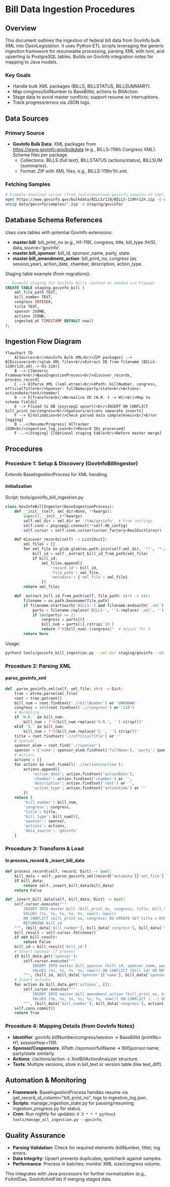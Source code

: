 # Bill Data Ingestion Procedures

## Overview

This document outlines the ingestion of federal bill data from GovInfo bulk XML into OpenLegislation. It uses Python ETL scripts leveraging the generic ingestion framework for resumeable processing, parsing XML with lxml, and upserting to PostgreSQL tables. Builds on GovInfo integration notes for mapping to Java models.

### Key Goals
- Handle bulk XML packages (BILLS, BILLSTATUS, BILLSUMMARY).
- Map congress/billNumber to BaseBillId, actions to BillAction.
- Stage data to avoid master conflicts; support resume on interruptions.
- Track progress/errors via JSON logs.

## Data Sources

### Primary Source
- **GovInfo Bulk Data**: XML packages from https://www.govinfo.gov/bulkdata (e.g., BILLS-119th Congress XML). Schema files per package.
  - Collections: BILLS (full text), BILLSTATUS (actions/status), BILLSUM (summaries).
  - Format: ZIP with XML files, e.g., BILLS-119hr1ih.xml.

### Fetching Samples
```bash
# Example download script (from tools/download_govinfo_samples.sh implied)
wget https://www.govinfo.gov/bulkdata/BILLS/119/BILLS-119hr1ih.zip -O data/govinfo/samples/119hr1ih.zip
unzip data/govinfo/samples/*.zip -d staging/govinfo/
```

## Database Schema References

Uses core tables with potential GovInfo extensions:
- **master.bill**: bill_print_no (e.g., H1-119), congress, title, bill_type (H/S), data_source='govinfo'.
- **master.bill_sponsor**: bill_id, sponsor_name, party, state.
- **master.bill_amendment_action**: bill_print_no, congress (as session_year), action_date, chamber, description, action_type.

Staging table example (from migrations):
```sql
-- Example staging for GovInfo bills (extend as needed via Flyway)
CREATE TABLE staging.govinfo_bill (
    xml_file_path TEXT,
    bill_number TEXT,
    congress INTEGER,
    title TEXT,
    sponsor JSONB,
    actions JSONB,
    ingested_at TIMESTAMP DEFAULT now()
);
```

## Ingestion Flow Diagram

```mermaid
flowchart TD
    A[Sources<br/>GovInfo Bulk XML<br/>ZIP packages] --> B[Discovery<br/>glob XML files<br/>Extract ID from filename (BILLS-119hr1ih.xml -> H1-119)]
    B --> C[Generic Framework<br/>BaseIngestionProcess<br/>discover_records, process_record]
    C --> D[Parse XML (lxml.etree)<br/>XPath: billNumber, congress, officialTitle<br/>Sponsor: fullName/party/state<br/>Actions: actionDate/text/chamber]
    D --> E[Transform<br/>Normalize ID (H.R. 1 -> H1)<br/>Map to schema fields]
    E --> F[Load to DB (psycopg2 upsert)<br/>INSERT ON CONFLICT bill_print_no/congress<br/>Sponsors/actions separate inserts]
    F --> G[Validation<br/>Check parsed data completeness<br/>Error logging]
    B -.->|Resume/Progress| H[Tracker JSON<br/>ingestion_log.json<br/>Record IDs processed]
    F -.->|Staging| I[Optional staging table<br/>Before master merge]
```

## Procedures

### Procedure 1: Setup & Discovery (GovInfoBillIngestor)

Extends BaseIngestionProcess for XML handling.

#### Initialization
Script: tools/govinfo_bill_ingestion.py
```python
class GovInfoBillIngestor(BaseIngestionProcess):
    def __init__(self, xml_dir=None, **kwargs):
        super().__init__(**kwargs)
        self.xml_dir = xml_dir or '/tmp/govinfo'  # From settings
        self.conn = psycopg2.connect(**self.db_config)
        self.cursor = self.conn.cursor(cursor_factory=RealDictCursor)

    def discover_records(self) -> List[Dict]:
        xml_files = []
        for xml_file in glob.glob(os.path.join(self.xml_dir, '**', '*.xml'), recursive=True):
            bill_id = self._extract_bill_id_from_path(xml_file)
            if bill_id:
                xml_files.append({
                    'record_id': bill_id,
                    'file_path': xml_file,
                    'metadata': {'xml_file': xml_file}
                })
        return xml_files

    def _extract_bill_id_from_path(self, file_path: str) -> str:
        filename = os.path.basename(file_path)
        if filename.startswith('BILLS-') and filename.endswith('.xml'):
            parts = filename.replace('BILLS-', '').replace('.xml', '').split('h')
            if len(parts) >= 2:
                congress = parts[0]
                bill_num = parts[1].rstrip('ih')
                return f"H{bill_num}-{congress}"  # Adjust for S
        return None
```

Usage:
```bash
python3 tools/govinfo_bill_ingestion.py --xml-dir staging/govinfo --db-config db_config.json
```

### Procedure 2: Parsing XML

#### parse_govinfo_xml
```python
def _parse_govinfo_xml(self, xml_file: str) -> Dict:
    tree = etree.parse(xml_file)
    root = tree.getroot()
    bill_num = root.findtext('.//billNumber') or 'UNKNOWN'
    congress = int(root.findtext('.//congress') or '119')
    # Normalize
    if 'H.R.' in bill_num:
        bill_num = f"H{bill_num.replace('H.R.', '').strip()}"
    elif 'S.' in bill_num:
        bill_num = f"S{bill_num.replace('S.', '').strip()}"
    title = root.findtext('.//officialTitle') or ''
    # Sponsor
    sponsor_elem = root.find('.//sponsor')
    sponsor = {'name': sponsor_elem.findtext('fullName'), 'party': sponsor_elem.findtext('party'), 'state': sponsor_elem.findtext('state')} if sponsor_elem else None
    # Actions
    actions = []
    for action in root.findall('.//actions/action'):
        actions.append({
            'action_date': action.findtext('actionDate'),
            'chamber': action.findtext('chamber') or '',
            'description': action.findtext('text') or '',
            'action_type': action.findtext('actionCode') or ''
        })
    return {
        'bill_number': bill_num,
        'congress': congress,
        'title': title,
        'bill_type': bill_num[0],
        'sponsor': sponsor,
        'actions': actions,
        'data_source': 'govinfo'
    }
```

### Procedure 3: Transform & Load

#### In process_record & _insert_bill_data
```python
def process_record(self, record: Dict) -> bool:
    bill_data = self._parse_govinfo_xml(record['metadata']['xml_file'])
    if bill_data:
        return self._insert_bill_data(bill_data)
    return False

def _insert_bill_data(self, bill_data: Dict) -> bool:
    self.cursor.execute("""
        INSERT INTO master.bill (bill_print_no, congress, title, bill_type, data_source, created_at, updated_at)
        VALUES (%s, %s, %s, %s, %s, now(), now())
        ON CONFLICT (bill_print_no, congress) DO UPDATE SET title = EXCLUDED.title, bill_type = EXCLUDED.bill_type, updated_at = now()
        RETURNING bill_id
    """, (bill_data['bill_number'], bill_data['congress'], bill_data['title'], bill_data['bill_type'], bill_data['data_source']))
    bill_result = self.cursor.fetchone()
    if not bill_result:
        return False
    bill_id = bill_result['bill_id']
    # Insert sponsor if present
    if bill_data.get('sponsor'):
        self.cursor.execute("""
            INSERT INTO master.bill_sponsor (bill_id, sponsor_name, party, state, created_at)
            VALUES (%s, %s, %s, %s, now()) ON CONFLICT (bill_id) DO NOTHING
        """, (bill_id, bill_data['sponsor']['name'], bill_data['sponsor'].get('party'), bill_data['sponsor'].get('state')))
    # Insert actions
    for action in bill_data.get('actions', []):
        self.cursor.execute("""
            INSERT INTO master.bill_amendment_action (bill_print_no, bill_session_year, action_date, chamber, description, action_type, created_at)
            VALUES (%s, %s, %s, %s, %s, %s, now()) ON CONFLICT (...) DO NOTHING
        """, (bill_data['bill_number'], bill_data['congress'], action['action_date'], action['chamber'], action['description'], action['action_type']))
    self.conn.commit()
    return True
```

### Procedure 4: Mapping Details (from GovInfo Notes)
- **Identifier**: govinfo billNumber/congress/session -> BaseBillId (printNo= H1, sessionYear=119).
- **Sponsor/Cosponsors**: XPath //sponsor/fullName -> BillSponsor.name; party/state similarly.
- **Actions**: //actions/action -> XmlBillActionAnalyzer structure.
- **Texts**: Multiple versions; store in bill_text or version table (like text_diff).

## Automation & Monitoring

- **Framework**: BaseIngestionProcess handles resume via get_record_id_column="bill_print_no", logs to ingestion_log.json.
- **Scripts**: manage_ingestion_state.py for pausing/resuming; ingestion_progress.py for status.
- **Cron**: Run nightly for updates: `0 3 * * * python3 tools/manage_all_ingestion.py --govinfo`.

## Quality Assurance
- **Parsing Validation**: Check for required elements (billNumber, title); log errors.
- **Data Integrity**: Upsert prevents duplicates; spotcheck against samples.
- **Performance**: Process in batches; monitor XML size/congress volume.

This integrates with Java processors for further normalization (e.g., FsXmlDao, GovInfoXmlFile) if merging staged data.
